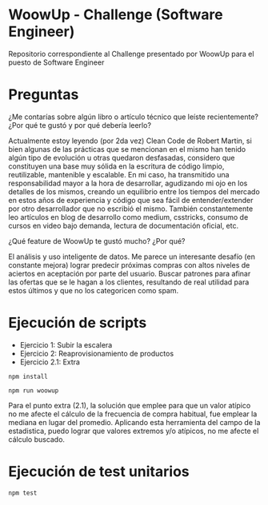 # WoowUp - Challenge (Software Engineer)

Repositorio correspondiente al Challenge presentado por WoowUp para el puesto de Software Engineer

# Preguntas

¿Me contarías sobre algún libro o artículo técnico que leíste recientemente? ¿Por qué te gustó y por qué debería leerlo?

Actualmente estoy leyendo (por 2da vez) Clean Code de Robert Martin, si bien algunas de las prácticas que se mencionan en el mismo han tenido algún tipo de evolución u otras quedaron desfasadas, considero que constituyen una base muy sólida en la escritura de código limpio, reutilizable, mantenible y escalable. En mi caso, ha transmitido una responsabilidad mayor a la hora de desarrollar, agudizando mi ojo en los detalles de los mismos, creando un equilibrio entre los tiempos del mercado en estos años de experiencia y código que sea fácil de entender/extender por otro desarrollador que no escribió el mismo. 
También constantemente leo artículos en blog de desarrollo como medium, csstricks, consumo de cursos en video bajo demanda, lectura de documentación oficial, etc.

¿Qué feature de WoowUp te gustó mucho? ¿Por qué?

El análisis y uso inteligente de datos. Me parece un interesante desafío (en constante mejora) lograr predecir próximas compras con altos niveles de aciertos en aceptación por parte del usuario. Buscar patrones para afinar las ofertas que se le hagan a los clientes, resultando de real utilidad para estos últimos y que no los categoricen como spam.

# Ejecución de scripts

- Ejercicio 1: Subir la escalera
- Ejercicio 2: Reaprovisionamiento de productos
- Ejercicio 2.1: Extra

```
npm install
```
```
npm run woowup
```

Para el punto extra (2.1), la solución que emplee para que un valor atípico no me afecte el cálculo de la frecuencia de compra habitual, fue emplear la mediana en lugar del promedio. Aplicando esta herramienta del campo de la estadistica, puedo lograr que valores extremos y/o atípicos, no me afecte el cálculo buscado.

# Ejecución de test unitarios

```
npm test
```